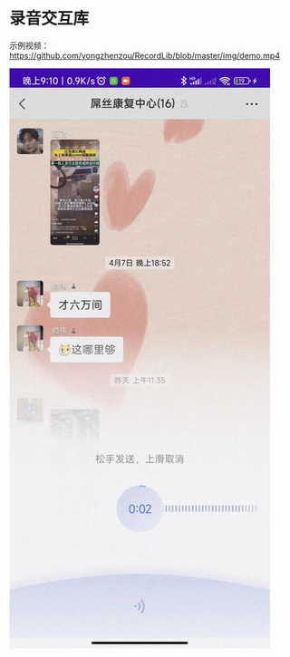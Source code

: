 # 录音交互库
示例视频：https://github.com/yongzhenzou/RecordLib/blob/master/img/demo.mp4

![示例图片](https://github.com/yongzhenzou/RecordLib/blob/master/img/demo.jpg)
